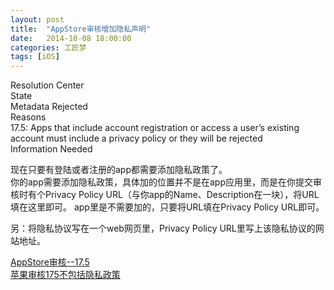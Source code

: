 ```yaml
---
layout: post  
title:  "AppStore审核增加隐私声明"  
date:   2014-10-08 18:00:00  
categories: 工匠梦  
tags: [iOS]  
---
```

Resolution Center  
State  
Metadata Rejected  
Reasons  
17.5: Apps that include account registration or access a user’s existing account must include a privacy policy or they will be rejected   
Information Needed  


现在只要有登陆或者注册的app都需要添加隐私政策了。  
你的app需要添加隐私政策，具体加的位置并不是在app应用里，而是在你提交审核时有个Privacy Policy URL（与你app的Name、Description在一块），将URL填在这里即可。
app里是不需要加的，只要将URL填在Privacy Policy URL即可。

另：将隐私协议写在一个web网页里，Privacy Policy URL里写上该隐私协议的网站地址。

[AppStore审核--17.5](http://blog.csdn.net/addychen/article/details/39672185)  
[苹果审核175不包括隐私政策](http://www.cocoachina.com/ask/questions/show/119740/%E8%8B%B9%E6%9E%9C%E5%AE%A1%E6%A0%B8175%E4%B8%8D%E5%8C%85%E6%8B%AC%E9%9A%90%E7%A7%81%E6%94%BF%E7%AD%96)